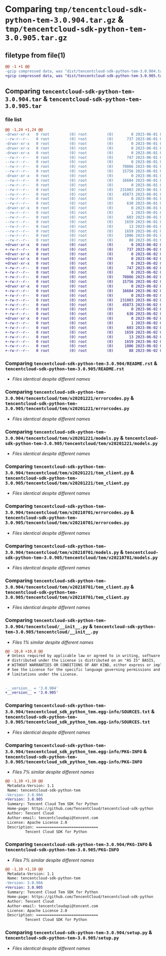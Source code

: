 # Comparing `tmp/tencentcloud-sdk-python-tem-3.0.904.tar.gz` & `tmp/tencentcloud-sdk-python-tem-3.0.905.tar.gz`

## filetype from file(1)

```diff
@@ -1 +1 @@
-gzip compressed data, was "dist/tencentcloud-sdk-python-tem-3.0.904.tar", last modified: Thu Jun  1 02:47:56 2023, max compression
+gzip compressed data, was "dist/tencentcloud-sdk-python-tem-3.0.905.tar", last modified: Fri Jun  2 00:40:57 2023, max compression
```

## Comparing `tencentcloud-sdk-python-tem-3.0.904.tar` & `tencentcloud-sdk-python-tem-3.0.905.tar`

### file list

```diff
@@ -1,24 +1,24 @@
-drwxr-xr-x   0 root         (0) root         (0)        0 2023-06-01 02:47:56.000000 tencentcloud-sdk-python-tem-3.0.904/
--rw-r--r--   0 root         (0) root         (0)      737 2023-06-01 02:47:56.000000 tencentcloud-sdk-python-tem-3.0.904/README.rst
-drwxr-xr-x   0 root         (0) root         (0)        0 2023-06-01 02:47:56.000000 tencentcloud-sdk-python-tem-3.0.904/tencentcloud/
-drwxr-xr-x   0 root         (0) root         (0)        0 2023-06-01 02:47:56.000000 tencentcloud-sdk-python-tem-3.0.904/tencentcloud/tem/
-drwxr-xr-x   0 root         (0) root         (0)        0 2023-06-01 02:47:56.000000 tencentcloud-sdk-python-tem-3.0.904/tencentcloud/tem/v20201221/
--rw-r--r--   0 root         (0) root         (0)      747 2023-06-01 02:47:56.000000 tencentcloud-sdk-python-tem-3.0.904/tencentcloud/tem/v20201221/errorcodes.py
--rw-r--r--   0 root         (0) root         (0)        0 2023-06-01 02:47:56.000000 tencentcloud-sdk-python-tem-3.0.904/tencentcloud/tem/v20201221/__init__.py
--rw-r--r--   0 root         (0) root         (0)    70866 2023-06-01 02:47:56.000000 tencentcloud-sdk-python-tem-3.0.904/tencentcloud/tem/v20201221/models.py
--rw-r--r--   0 root         (0) root         (0)    15756 2023-06-01 02:47:56.000000 tencentcloud-sdk-python-tem-3.0.904/tencentcloud/tem/v20201221/tem_client.py
-drwxr-xr-x   0 root         (0) root         (0)        0 2023-06-01 02:47:56.000000 tencentcloud-sdk-python-tem-3.0.904/tencentcloud/tem/v20210701/
--rw-r--r--   0 root         (0) root         (0)    16604 2023-06-01 02:47:56.000000 tencentcloud-sdk-python-tem-3.0.904/tencentcloud/tem/v20210701/errorcodes.py
--rw-r--r--   0 root         (0) root         (0)        0 2023-06-01 02:47:56.000000 tencentcloud-sdk-python-tem-3.0.904/tencentcloud/tem/v20210701/__init__.py
--rw-r--r--   0 root         (0) root         (0)   231003 2023-06-01 02:47:56.000000 tencentcloud-sdk-python-tem-3.0.904/tencentcloud/tem/v20210701/models.py
--rw-r--r--   0 root         (0) root         (0)    45873 2023-06-01 02:47:56.000000 tencentcloud-sdk-python-tem-3.0.904/tencentcloud/tem/v20210701/tem_client.py
--rw-r--r--   0 root         (0) root         (0)        0 2023-06-01 02:47:56.000000 tencentcloud-sdk-python-tem-3.0.904/tencentcloud/tem/__init__.py
--rw-r--r--   0 root         (0) root         (0)      630 2023-06-01 02:47:56.000000 tencentcloud-sdk-python-tem-3.0.904/tencentcloud/__init__.py
-drwxr-xr-x   0 root         (0) root         (0)        0 2023-06-01 02:47:56.000000 tencentcloud-sdk-python-tem-3.0.904/tencentcloud_sdk_python_tem.egg-info/
--rw-r--r--   0 root         (0) root         (0)        1 2023-06-01 02:47:56.000000 tencentcloud-sdk-python-tem-3.0.904/tencentcloud_sdk_python_tem.egg-info/dependency_links.txt
--rw-r--r--   0 root         (0) root         (0)      603 2023-06-01 02:47:56.000000 tencentcloud-sdk-python-tem-3.0.904/tencentcloud_sdk_python_tem.egg-info/SOURCES.txt
--rw-r--r--   0 root         (0) root         (0)     1659 2023-06-01 02:47:56.000000 tencentcloud-sdk-python-tem-3.0.904/tencentcloud_sdk_python_tem.egg-info/PKG-INFO
--rw-r--r--   0 root         (0) root         (0)       13 2023-06-01 02:47:56.000000 tencentcloud-sdk-python-tem-3.0.904/tencentcloud_sdk_python_tem.egg-info/top_level.txt
--rw-r--r--   0 root         (0) root         (0)     1659 2023-06-01 02:47:56.000000 tencentcloud-sdk-python-tem-3.0.904/PKG-INFO
--rw-r--r--   0 root         (0) root         (0)     1006 2023-06-01 02:47:56.000000 tencentcloud-sdk-python-tem-3.0.904/setup.py
--rw-r--r--   0 root         (0) root         (0)       88 2023-06-01 02:47:56.000000 tencentcloud-sdk-python-tem-3.0.904/setup.cfg
+drwxr-xr-x   0 root         (0) root         (0)        0 2023-06-02 00:40:57.000000 tencentcloud-sdk-python-tem-3.0.905/
+-rw-r--r--   0 root         (0) root         (0)      737 2023-06-02 00:40:56.000000 tencentcloud-sdk-python-tem-3.0.905/README.rst
+drwxr-xr-x   0 root         (0) root         (0)        0 2023-06-02 00:40:57.000000 tencentcloud-sdk-python-tem-3.0.905/tencentcloud/
+drwxr-xr-x   0 root         (0) root         (0)        0 2023-06-02 00:40:57.000000 tencentcloud-sdk-python-tem-3.0.905/tencentcloud/tem/
+drwxr-xr-x   0 root         (0) root         (0)        0 2023-06-02 00:40:57.000000 tencentcloud-sdk-python-tem-3.0.905/tencentcloud/tem/v20201221/
+-rw-r--r--   0 root         (0) root         (0)      747 2023-06-02 00:40:56.000000 tencentcloud-sdk-python-tem-3.0.905/tencentcloud/tem/v20201221/errorcodes.py
+-rw-r--r--   0 root         (0) root         (0)        0 2023-06-02 00:40:56.000000 tencentcloud-sdk-python-tem-3.0.905/tencentcloud/tem/v20201221/__init__.py
+-rw-r--r--   0 root         (0) root         (0)    70866 2023-06-02 00:40:56.000000 tencentcloud-sdk-python-tem-3.0.905/tencentcloud/tem/v20201221/models.py
+-rw-r--r--   0 root         (0) root         (0)    15756 2023-06-02 00:40:56.000000 tencentcloud-sdk-python-tem-3.0.905/tencentcloud/tem/v20201221/tem_client.py
+drwxr-xr-x   0 root         (0) root         (0)        0 2023-06-02 00:40:57.000000 tencentcloud-sdk-python-tem-3.0.905/tencentcloud/tem/v20210701/
+-rw-r--r--   0 root         (0) root         (0)    16604 2023-06-02 00:40:57.000000 tencentcloud-sdk-python-tem-3.0.905/tencentcloud/tem/v20210701/errorcodes.py
+-rw-r--r--   0 root         (0) root         (0)        0 2023-06-02 00:40:57.000000 tencentcloud-sdk-python-tem-3.0.905/tencentcloud/tem/v20210701/__init__.py
+-rw-r--r--   0 root         (0) root         (0)   231003 2023-06-02 00:40:57.000000 tencentcloud-sdk-python-tem-3.0.905/tencentcloud/tem/v20210701/models.py
+-rw-r--r--   0 root         (0) root         (0)    45873 2023-06-02 00:40:57.000000 tencentcloud-sdk-python-tem-3.0.905/tencentcloud/tem/v20210701/tem_client.py
+-rw-r--r--   0 root         (0) root         (0)        0 2023-06-02 00:40:57.000000 tencentcloud-sdk-python-tem-3.0.905/tencentcloud/tem/__init__.py
+-rw-r--r--   0 root         (0) root         (0)      630 2023-06-02 00:40:56.000000 tencentcloud-sdk-python-tem-3.0.905/tencentcloud/__init__.py
+drwxr-xr-x   0 root         (0) root         (0)        0 2023-06-02 00:40:57.000000 tencentcloud-sdk-python-tem-3.0.905/tencentcloud_sdk_python_tem.egg-info/
+-rw-r--r--   0 root         (0) root         (0)        1 2023-06-02 00:40:57.000000 tencentcloud-sdk-python-tem-3.0.905/tencentcloud_sdk_python_tem.egg-info/dependency_links.txt
+-rw-r--r--   0 root         (0) root         (0)      603 2023-06-02 00:40:57.000000 tencentcloud-sdk-python-tem-3.0.905/tencentcloud_sdk_python_tem.egg-info/SOURCES.txt
+-rw-r--r--   0 root         (0) root         (0)     1659 2023-06-02 00:40:57.000000 tencentcloud-sdk-python-tem-3.0.905/tencentcloud_sdk_python_tem.egg-info/PKG-INFO
+-rw-r--r--   0 root         (0) root         (0)       13 2023-06-02 00:40:57.000000 tencentcloud-sdk-python-tem-3.0.905/tencentcloud_sdk_python_tem.egg-info/top_level.txt
+-rw-r--r--   0 root         (0) root         (0)     1659 2023-06-02 00:40:57.000000 tencentcloud-sdk-python-tem-3.0.905/PKG-INFO
+-rw-r--r--   0 root         (0) root         (0)     1006 2023-06-02 00:40:56.000000 tencentcloud-sdk-python-tem-3.0.905/setup.py
+-rw-r--r--   0 root         (0) root         (0)       88 2023-06-02 00:40:57.000000 tencentcloud-sdk-python-tem-3.0.905/setup.cfg
```

### Comparing `tencentcloud-sdk-python-tem-3.0.904/README.rst` & `tencentcloud-sdk-python-tem-3.0.905/README.rst`

 * *Files identical despite different names*

### Comparing `tencentcloud-sdk-python-tem-3.0.904/tencentcloud/tem/v20201221/errorcodes.py` & `tencentcloud-sdk-python-tem-3.0.905/tencentcloud/tem/v20201221/errorcodes.py`

 * *Files identical despite different names*

### Comparing `tencentcloud-sdk-python-tem-3.0.904/tencentcloud/tem/v20201221/models.py` & `tencentcloud-sdk-python-tem-3.0.905/tencentcloud/tem/v20201221/models.py`

 * *Files identical despite different names*

### Comparing `tencentcloud-sdk-python-tem-3.0.904/tencentcloud/tem/v20201221/tem_client.py` & `tencentcloud-sdk-python-tem-3.0.905/tencentcloud/tem/v20201221/tem_client.py`

 * *Files identical despite different names*

### Comparing `tencentcloud-sdk-python-tem-3.0.904/tencentcloud/tem/v20210701/errorcodes.py` & `tencentcloud-sdk-python-tem-3.0.905/tencentcloud/tem/v20210701/errorcodes.py`

 * *Files identical despite different names*

### Comparing `tencentcloud-sdk-python-tem-3.0.904/tencentcloud/tem/v20210701/models.py` & `tencentcloud-sdk-python-tem-3.0.905/tencentcloud/tem/v20210701/models.py`

 * *Files identical despite different names*

### Comparing `tencentcloud-sdk-python-tem-3.0.904/tencentcloud/tem/v20210701/tem_client.py` & `tencentcloud-sdk-python-tem-3.0.905/tencentcloud/tem/v20210701/tem_client.py`

 * *Files identical despite different names*

### Comparing `tencentcloud-sdk-python-tem-3.0.904/tencentcloud/__init__.py` & `tencentcloud-sdk-python-tem-3.0.905/tencentcloud/__init__.py`

 * *Files 1% similar despite different names*

```diff
@@ -10,8 +10,8 @@
 # Unless required by applicable law or agreed to in writing, software
 # distributed under the License is distributed on an "AS IS" BASIS,
 # WITHOUT WARRANTIES OR CONDITIONS OF ANY KIND, either express or implied.
 # See the License for the specific language governing permissions and
 # limitations under the License.
 
 
-__version__ = '3.0.904'
+__version__ = '3.0.905'
```

### Comparing `tencentcloud-sdk-python-tem-3.0.904/tencentcloud_sdk_python_tem.egg-info/SOURCES.txt` & `tencentcloud-sdk-python-tem-3.0.905/tencentcloud_sdk_python_tem.egg-info/SOURCES.txt`

 * *Files identical despite different names*

### Comparing `tencentcloud-sdk-python-tem-3.0.904/tencentcloud_sdk_python_tem.egg-info/PKG-INFO` & `tencentcloud-sdk-python-tem-3.0.905/tencentcloud_sdk_python_tem.egg-info/PKG-INFO`

 * *Files 7% similar despite different names*

```diff
@@ -1,10 +1,10 @@
 Metadata-Version: 1.1
 Name: tencentcloud-sdk-python-tem
-Version: 3.0.904
+Version: 3.0.905
 Summary: Tencent Cloud Tem SDK for Python
 Home-page: https://github.com/TencentCloud/tencentcloud-sdk-python
 Author: Tencent Cloud
 Author-email: tencentcloudapi@tencent.com
 License: Apache License 2.0
 Description: ============================
         Tencent Cloud SDK for Python
```

### Comparing `tencentcloud-sdk-python-tem-3.0.904/PKG-INFO` & `tencentcloud-sdk-python-tem-3.0.905/PKG-INFO`

 * *Files 7% similar despite different names*

```diff
@@ -1,10 +1,10 @@
 Metadata-Version: 1.1
 Name: tencentcloud-sdk-python-tem
-Version: 3.0.904
+Version: 3.0.905
 Summary: Tencent Cloud Tem SDK for Python
 Home-page: https://github.com/TencentCloud/tencentcloud-sdk-python
 Author: Tencent Cloud
 Author-email: tencentcloudapi@tencent.com
 License: Apache License 2.0
 Description: ============================
         Tencent Cloud SDK for Python
```

### Comparing `tencentcloud-sdk-python-tem-3.0.904/setup.py` & `tencentcloud-sdk-python-tem-3.0.905/setup.py`

 * *Files identical despite different names*

